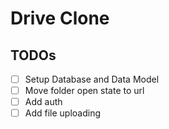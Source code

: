 # Drive Clone

## TODOs

- [ ] Setup Database and Data Model
- [ ] Move folder open state to url
- [ ] Add auth
- [ ] Add file uploading
